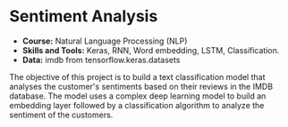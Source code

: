 # Sentiment Analysis
* __Course:__ Natural Language Processing (NLP) 
* __Skills and Tools:__ Keras, RNN, Word embedding, LSTM, Classification. 
* __Data:__ imdb from tensorflow.keras.datasets

The objective of this project is to build a text classification model that analyses the customer's sentiments based on their reviews in the IMDB database. The model uses a complex deep learning model to build an embedding layer followed by a classification algorithm to analyze the sentiment of the customers.
